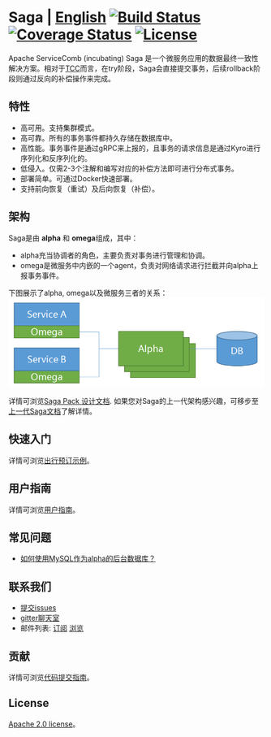 # Saga | [English](README.md) [![Build Status](https://travis-ci.org/apache/incubator-servicecomb-saga.svg?branch=master)](https://travis-ci.org/apache/incubator-servicecomb-saga?branch=master) [![Coverage Status](https://coveralls.io/repos/github/apache/incubator-servicecomb-saga/badge.svg?branch=master)](https://coveralls.io/github/apache/incubator-servicecomb-saga?branch=master) [![License](https://img.shields.io/badge/license-Apache%202-4EB1BA.svg)](https://www.apache.org/licenses/LICENSE-2.0.html)
Apache ServiceComb (incubating) Saga 是一个微服务应用的数据最终一致性解决方案。相对于[TCC](http://design.inf.usi.ch/sites/default/files/biblio/rest-tcc.pdf)而言，在try阶段，Saga会直接提交事务，后续rollback阶段则通过反向的补偿操作来完成。

## 特性
* 高可用。支持集群模式。
* 高可靠。所有的事务事件都持久存储在数据库中。
* 高性能。事务事件是通过gRPC来上报的，且事务的请求信息是通过Kyro进行序列化和反序列化的。
* 低侵入。仅需2-3个注解和编写对应的补偿方法即可进行分布式事务。
* 部署简单。可通过Docker快速部署。
* 支持前向恢复（重试）及后向恢复（补偿）。

## 架构
Saga是由 **alpha** 和 **omega**组成，其中：
* alpha充当协调者的角色，主要负责对事务进行管理和协调。
* omega是微服务中内嵌的一个agent，负责对网络请求进行拦截并向alpha上报事务事件。

下图展示了alpha, omega以及微服务三者的关系：
![Saga Pack 架构](docs/static_files/pack.png)

详情可浏览[Saga Pack 设计文档](docs/design_zh.md). 如果您对Saga的上一代架构感兴趣，可移步至[上一代Saga文档](docs/old_saga.md)了解详情。

## 快速入门
详情可浏览[出行预订示例](saga-demo/pack-demo/README.md)。

## 用户指南
详情可浏览[用户指南](docs/user_guide_zh.md)。

## 常见问题
* [如何使用MySQL作为alpha的后台数据库？](docs/faq/cn/how_to_use_mysql_as_alpha_backend_database.md)

## 联系我们
* [提交issues](https://issues.apache.org/jira/browse/SCB)
* [gitter聊天室](https://gitter.im/ServiceCombUsers/Lobby)
* 邮件列表: [订阅](mailto:dev-subscribe@servicecomb.incubator.apache.org) [浏览](https://lists.apache.org/list.html?dev@servicecomb.apache.org)

## 贡献
详情可浏览[代码提交指南](http://servicecomb.incubator.apache.org/cn/developers/submit-codes/)。

## License
[Apache 2.0 license](https://github.com/apache/incubator-servicecomb-saga/blob/master/LICENSE)。
